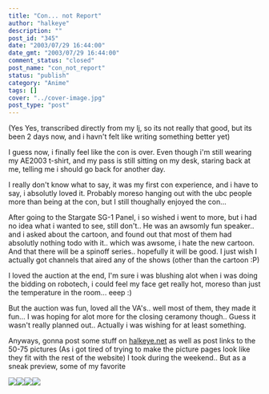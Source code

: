 ```yaml
---
title: "Con... not Report"
author: "halkeye"
description: ""
post_id: "345"
date: "2003/07/29 16:44:00"
date_gmt: "2003/07/29 16:44:00"
comment_status: "closed"
post_name: "con_not_report"
status: "publish"
category: "Anime"
tags: []
cover: "../cover-image.jpg"
post_type: "post"
---
```


(Yes Yes, transcribed directly from my lj, so its not really that good, but its been 2 days now, and i havn't felt like writing something better yet)

I guess now, i finally feel like the con is over. Even though i'm still wearing my AE2003 t-shirt, and my pass is still sitting on my desk, staring back at me, telling me i should go back for another day.

I really don't know what to say, it was my first con experience, and i have to say, i absolutly loved it.
Probably moreso hanging out with the ubc people more than being at the con, but I still thoughally enjoyed the con...

After going to the Stargate SG-1 Panel, i so wished i went to more, but i had no idea what i wanted to see, still don't.. He was an awsomly fun speaker.. and i asked about the cartoon, and found out that most of them had absolutly nothing todo with it.. which was awsome, i hate the new cartoon. And that there will be a spinoff series.. hopefully it will be good. I just wish I actually got channels that aired any of the shows (other than the cartoon :P)

I loved the auction at the end, I'm sure i was blushing alot when i was doing the bidding on robotech, i could feel my face get really hot, moreso than just the temperature in the room... eeep :)

But the auction was fun, loved all the VA's.. well most of them, they made it fun... I was hoping for alot more for the closing ceramony though.. Guess it wasn't really planned out.. Actually i was wishing for at least something.

Anyways, gonna post some stuff on [halkeye.net](http://www.halkeye.net) as well as post links to the 50-75 pictures (As i got tired of trying to make the picture pages look like they fit with the rest of the website) I took during the weekend.. But as a sneak preview, some of my favorite

![](http://gallery.halkeye.net/albums/2003-07-26/DCP_0435.thumb.jpg)![](http://gallery.halkeye.net/albums/2003-07-26/DCP_0440.thumb.jpg)![](http://gallery.halkeye.net/albums/2003-07-27/DCP_0450.thumb.jpg)![](http://gallery.halkeye.net/albums/2003-07-27/DCP_0464.thumb.jpg)
